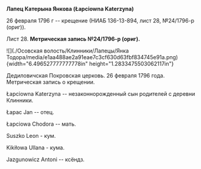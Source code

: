 **Лапец Катерына Янкова (Łapciowna Katerzyna)**

26 февраля 1796 г -- крещение (НИАБ 136-13-894, лист 28, №24/1796-р
(ориг)).

Лист 28. **Метрическая запись №24/1796-р (ориг).**

![](./Осовская волость/Клинники/Лапецы/Янка Тодора/media/e1aa488ae2a91eae7c3cf630d63fbf834745e91a.png){width="6.496527777777778in"
height="1.2833475503062117in"}

Дедиловичская Покровская церковь. 26 февраля 1796 года. Метрическая
запись о крещении.

Łapciowna Katerzyna -- незаконнорожденный сын родителей с деревни
Клинники.

Łapaс Jan -- отец.

Łapciowa Chodora -- мать.

Suszko Leon - кум.

Kikiłowa Ullana - кума.

Jazgunowicz Antoni -- ксёндз.
